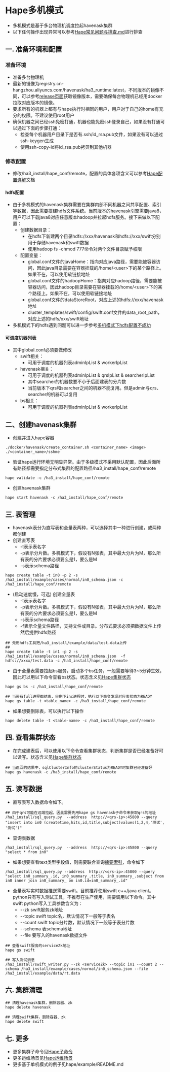 # Hape多机模式

* 多机模式是基于多台物理机调度拉起havenask集群
* 以下任何操作出现异常可以参考[Hape常见问题与排查.md](Hape常见问题与排查.md)进行排查


##  一. 准备环境和配置
### 准备环境

* 准备多台物理机
* 最新的镜像为registry.cn-hangzhou.aliyuncs.com/havenask/ha3_runtime:latest，不同版本的镜像不同，可以参考[release页面](https://github.com/alibaba/havenask/releases)获取镜像版本，需要确保每台物理机已经用docker拉取对应版本的镜像。
* 要求所有的机器上都有与hape执行时相同的用户，用户对于自己的home有充分的权限。不建议使用root用户
* 确保机器之间已经ssh免密打通，机器也能免密ssh登录自己，如果没有打通可以通过下面的步骤打通：
  * 检查每个机器用户目录下是否有.ssh/id_rsa.pub文件，如果没有可以通过ssh-keygen生成
  * 使用ssh-copy-id将id_rsa.pub拷贝到其他机器


### 修改配置
* 修改/ha3_install/hape_conf/remote，配置的具体各项含义可以参考[Hape配置详解](Hape配置详解.md)文档
#### hdfs配置
* 由于多机模式的havenask集群需要在集群内部不同机器之间共享配置、索引等数据，因此需要搭建hdfs文件系统。当前版本的havenask引擎需要java8，用户可以下载java8对应任意版本hadoop并拉起hdfs服务。接下来做以下配置：
  * 创建数据目录：
    * 在hdfs下新建两个目录hdfs://xxx/havenask和hdfs://xxx/swift分别用于存储havenask和swift数据
    * 使用hadoop fs -chmod 777命令对两个文件目录赋予权限
  * 配置变量：
    * global.conf文件的javaHome：指向对应java路径，需要能被容器访问，因此java目录需要在容器挂载的/home/\<user\>下的某个路径上。如果不在，可以使用软链接地址
    * global.conf文件的hadoopHome：指向对应hadoop路径，需要能被容器访问，因此hadoop目录需要在容器挂载的/home/\<user\>下的某个路径上。如果不在，可以使用软链接地址
    * global.conf文件的dataStoreRoot，对应上述的hdfs://xxx/havenask地址
    * cluster_templates/swift/config/swift.conf文件的data_root_path，对应上述的hdfs/xxx/swift地址
* 多机模式下的hdfs遇到问题可以进一步参考[多机模式下hdfs配置不成功](Hape常见问题与排查.md#多机模式下hdfs配置不成功)

#### 可调度机器列表

* 其中global.conf必须要做修改
    * swift相关：
        * 可用于调度的机器列表adminIpList & workerIpList
    * havenask相关：
        * 可用于调度的机器列表adminIpList & qrsIpList & searcherIpList
        * 其中searcher的机器数要不小于后面建表的分片数
        * 当前版本下qrs和searcher之间的机器不能复用。但是admin与qrs、searcher的机器可以复用
    * bs相关：
        * 可用于调度的机器列表adminIpList & workerIpList


## 二、创建havenask集群

* 创建并进入hape容器
```
./docker/havenask/create_container.sh <container_name> <image>
./<container_name>/sshme
```

* 验证hape运行环境无明显异常。由于多级模式不采用默认配置，因此后面所有路径都需要指定分布式集群的配置路径/ha3_install/hape_conf/remote
```
hape validate -c /ha3_install/hape_conf/remote
``` 

* 创建havenask集群
```
hape start havenask -c /ha3_install/hape_conf/remote
```


## 三. 表管理
* havenask表分为直写表和全量表两种，可以选择其中一种进行创建，或两种都创建
* 创建直写表
    * -t表示表名字
    * -p表示分片数。多机模式下，假设有N张表，其中最大分片为M，那么所有表的分片要求必须要么是1，要么是M
    * -s表示schema路径
```
hape create table -t in0 -p 2 -s /ha3_install/example/cases/normal/in0_schema.json -c /ha3_install/hape_conf/remote

```
* (启动速度慢，可选) 创建全量表
    * -t表示表名字
    * -p表示分片数。多机模式下，假设有N张表，其中最大分片为M，那么所有表的分片要求必须要么是1，要么是M
    * -s表示schema路径
    * -f表示全量文件路径，支持文件或目录。分布式要求必须把数据文件上传然后提供hdfs路径
```
## 先用hdfs工具把/ha3_install/example/data/test.data上传
## 
hape create table -t in1 -p 2 -s /ha3_install/example/cases/normal/in0_schema.json  -f hdfs://xxxx/test.data -c /ha3_install/hape_conf/remote
```
* 由于全量表需要拉起bs服务，启动多个bs任务，一般需要等待3~5分钟生效，因此可以用以下命令查看bs状态。状态含义见[Hape集群状态](Hape集群状态.md)
```
hape gs bs -c /ha3_install/hape_conf/remote

## 当带有full进程都结束，只剩下inc进程时，执行以下命令发现对应表状态为READY
hape gs table -t <table_name> -c /ha3_install/hape_conf/remote
```

* 如果想要删除表，可以执行以下操作
```
hape delete table -t <table-name> -c /ha3_install/hape_conf/remote
```

## 四. 查看集群状态
* 在完成建表后，可以使用以下命令查看集群状态，判断集群是否已经准备好可以读写。状态含义见[Hape集群状态](Hape集群状态.md)
```
## 当返回的结果中，sqlClusterInfo的clusterStatus为READY时集群已经准备好
hape gs havenask -c /ha3_install/hape_conf/remote
```


## 五. 读写数据

* 直写表写入数据命令如下。
```
## 由于qrs可能在远端拉起，因此需要先用hape gs havenask子命令来获取qrs的地址
/ha3_install/sql_query.py  --address  http://<qrs-ip>:45800 --query "insert into in0 (createtime,hits,id,title,subject)values(1,2,4,'测试', '测试')"
```

* 查询表数据
```
/ha3_install/sql_query.py  --address  http://<qrs-ip>:45800 --query "select * from in0" 
```

* 如果想要查看text类型字段值，则需要联合查询[摘要索引](摘要索引.md)，命令如下
```
/ha3_install/sql_query.py --address  http://<qrs-ip>:45800 --query "select in0_summary_.id, in0_summary_.title, in0_summary_.subject from in0 inner join in0_summary_ on in0.id=in0_summary_.id"
```


* 全量表写实时数据推送需要swift。目前推荐使用swift c++/java client。python只有写入测试工具，不推荐在生产使用，需要调用以下命令。其中swift python写入工具参数含义为：
    * --zk swift服务zk地址
    * --topic swift topic名，默认情况下一般等于表名
    * --count swift topic分片数，默认情况下一般等于表分片数
    * --schema 表schema地址
    * --file 要写入的havenask数据文件
```
## 查看swift服务的serviceZk地址
hape gs swift

## 写入测试消息
/ha3_install/swift_writer.py --zk <serviceZk> --topic in1 --count 2 --schema /ha3_install/example/cases/normal/in0_schema.json --file /ha3_install/example/data/rt.data 
```

## 六. 集群清理
```
## 清理havenask集群，删除容器、zk
hape delete havenask

## 清理swift集群，删除容器、zk
hape delete swift
```

## 七. 更多
* 更多集群子命令见[Hape子命令](HapeCmd-1.0.0.md)
* 更多运维场景见[Hape运维场景](Hape运维场景.md)
* 更多基于单机模式的例子见hape/example/README.md